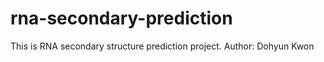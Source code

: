 # rna-secondary-prediction
This is RNA secondary structure prediction project.
Author: Dohyun Kwon

